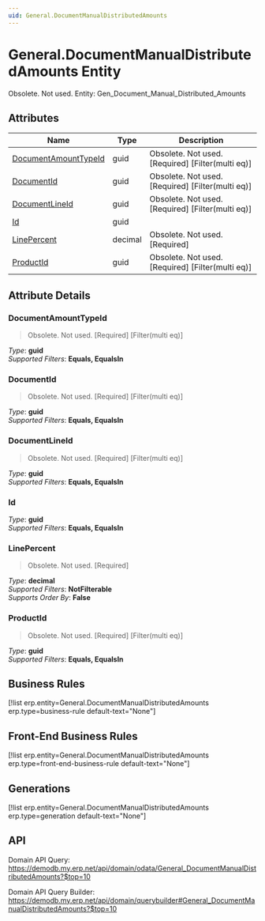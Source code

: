 ```yaml
---
uid: General.DocumentManualDistributedAmounts
---
```

# General.DocumentManualDistributedAmounts Entity

Obsolete. Not used. Entity: Gen_Document_Manual_Distributed_Amounts

## Attributes

| Name | Type | Description |
| ---- | ---- | --- |
| [DocumentAmountTypeId](General.DocumentManualDistributedAmounts.md#documentamounttypeid) | guid | Obsolete. Not used. [Required] [Filter(multi eq)] 
| [DocumentId](General.DocumentManualDistributedAmounts.md#documentid) | guid | Obsolete. Not used. [Required] [Filter(multi eq)] 
| [DocumentLineId](General.DocumentManualDistributedAmounts.md#documentlineid) | guid | Obsolete. Not used. [Required] [Filter(multi eq)] 
| [Id](General.DocumentManualDistributedAmounts.md#id) | guid |  
| [LinePercent](General.DocumentManualDistributedAmounts.md#linepercent) | decimal | Obsolete. Not used. [Required] 
| [ProductId](General.DocumentManualDistributedAmounts.md#productid) | guid | Obsolete. Not used. [Required] [Filter(multi eq)] 


## Attribute Details

### DocumentAmountTypeId

> Obsolete. Not used. [Required] [Filter(multi eq)]

_Type_: **guid**  
_Supported Filters_: **Equals, EqualsIn**  

### DocumentId

> Obsolete. Not used. [Required] [Filter(multi eq)]

_Type_: **guid**  
_Supported Filters_: **Equals, EqualsIn**  

### DocumentLineId

> Obsolete. Not used. [Required] [Filter(multi eq)]

_Type_: **guid**  
_Supported Filters_: **Equals, EqualsIn**  

### Id

_Type_: **guid**  
_Supported Filters_: **Equals, EqualsIn**  

### LinePercent

> Obsolete. Not used. [Required]

_Type_: **decimal**  
_Supported Filters_: **NotFilterable**  
_Supports Order By_: **False**  

### ProductId

> Obsolete. Not used. [Required] [Filter(multi eq)]

_Type_: **guid**  
_Supported Filters_: **Equals, EqualsIn**  



## Business Rules

[!list erp.entity=General.DocumentManualDistributedAmounts erp.type=business-rule default-text="None"]

## Front-End Business Rules

[!list erp.entity=General.DocumentManualDistributedAmounts erp.type=front-end-business-rule default-text="None"]

## Generations

[!list erp.entity=General.DocumentManualDistributedAmounts erp.type=generation default-text="None"]

## API

Domain API Query:
<https://demodb.my.erp.net/api/domain/odata/General_DocumentManualDistributedAmounts?$top=10>

Domain API Query Builder:
<https://demodb.my.erp.net/api/domain/querybuilder#General_DocumentManualDistributedAmounts?$top=10>

